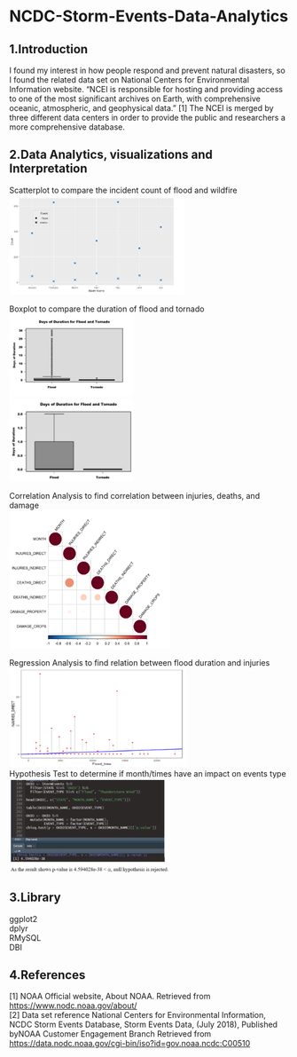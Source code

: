 # NCDC-Storm-Events-Data-Analytics

## 1.Introduction  
I found my interest in how people respond and prevent natural disasters, so I found the related data set on National Centers for Environmental Information website. “NCEI is responsible for hosting and providing access to one of the most significant archives on Earth, with comprehensive oceanic, atmospheric, and geophysical data.” [1] The NCEI is merged by three different data centers in order to provide the public and researchers a more comprehensive database.  

## 2.Data Analytics, visualizations and Interpretation  
Scatterplot to compare the incident count of flood and wildfire  
<img width="315" height="180" src="https://github.com/hwyu99/NCDC-Storm-Events-Data-Analytics/blob/master/scatterplot.png"/>    

Boxplot to compare the duration of flood and tornado  
<img width="225" height="150" src="https://github.com/hwyu99/NCDC-Storm-Events-Data-Analytics/blob/master/boxplot.png"/>   
<img width="225" height="150" src="https://github.com/hwyu99/NCDC-Storm-Events-Data-Analytics/blob/master/boxplot2.png"/>   

Correlation Analysis to find correlation between injuries, deaths, and damage    
<img width="290" height="250" src="https://github.com/hwyu99/NCDC-Storm-Events-Data-Analytics/blob/master/corrplot.png"/>   

Regression Analysis to find relation between flood duration and injuries  
<img width="320" height="180" src="https://github.com/hwyu99/NCDC-Storm-Events-Data-Analytics/blob/master/linear%20regression%20.png"/>   
Hypothesis Test to determine if month/times have an impact on events type  
<img width="290" height="170" src="https://github.com/hwyu99/NCDC-Storm-Events-Data-Analytics/blob/master/Hypothesis%20Test.png"/>   

## 3.Library
ggplot2  
dplyr  
RMySQL  
DBI  


## 4.References
[1] NOAA Official website, About NOAA. Retrieved from 
https://www.nodc.noaa.gov/about/  
[2] Data set reference 
National Centers for Environmental Information, NCDC Storm Events Database, Storm Events Data, (July 2018), Published byNOAA Customer Engagement Branch
Retrieved from https://data.nodc.noaa.gov/cgi-bin/iso?id=gov.noaa.ncdc:C00510
